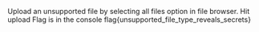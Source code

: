 Upload an unsupported file by selecting all files option in file browser.
Hit upload
Flag is in the console
flag{unsupported_file_type_reveals_secrets}